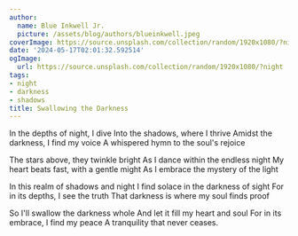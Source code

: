 ```yaml
---
author:
  name: Blue Inkwell Jr.
  picture: /assets/blog/authors/blueinkwell.jpeg
coverImage: https://source.unsplash.com/collection/random/1920x1080/?night
date: '2024-05-17T02:01:32.592514'
ogImage:
  url: https://source.unsplash.com/collection/random/1920x1080/?night
tags:
- night
- darkness
- shadows
title: Swallowing the Darkness
---
```


In the depths of night, I dive
Into the shadows, where I thrive
Amidst the darkness, I find my voice
A whispered hymn to the soul's rejoice

The stars above, they twinkle bright
As I dance within the endless night
My heart beats fast, with a gentle might
As I embrace the mystery of the light

In this realm of shadows and night
I find solace in the darkness of sight
For in its depths, I see the truth
That darkness is where my soul finds proof

So I'll swallow the darkness whole
And let it fill my heart and soul
For in its embrace, I find my peace
A tranquility that never ceases.
